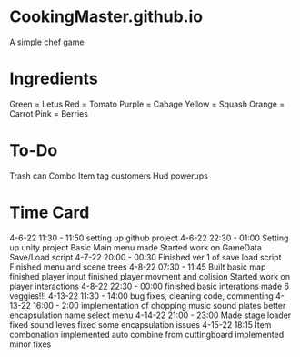 # CookingMaster.github.io
A simple chef game


Ingredients
=====================
Green = Letus
Red = Tomato
Purple = Cabage
Yellow = Squash
Orange = Carrot
Pink = Berries

To-Do
=====================
Trash can
Combo Item tag
customers
Hud
powerups


Time Card
=====================
4-6-22 11:30 - 11:50
	setting up github project
4-6-22 22:30 - 01:00
	Setting up unity project
	Basic Main menu made
	Started work on GameData Save/Load script
4-7-22 20:00 - 00:30
	Finished ver 1 of save load script
	Finished menu and scene trees
4-8-22 07:30 - 11:45
	Built basic map
	finished player input
	finished player movment and colision
	Started work on player interactions
4-8-22 22:30 - 00:00
	finished basic interations
	made 6 veggies!!!
4-13-22 11:30 - 14:00
	bug fixes, cleaning code, commenting
4-13-22 16:00 - 2:00
	implementation of chopping
	music
	sound
	plates
	better encapsulation
	name select menu
4-14-22 21:00 - 23:00
	Made stage loader
	fixed sound leves
	fixed some encapsulation issues
4-15-22 18:15
	Item combonation implemented
	auto combine from cuttingboard implemented
	minor fixes
	